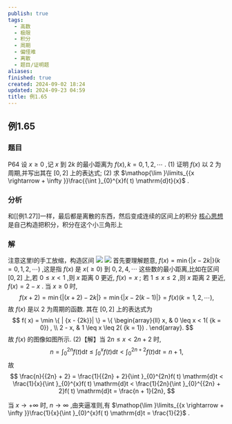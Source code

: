 ```yaml
---
publish: true
tags:
  - 高数
  - 极限
  - 积分
  - 周期
  - 偏怪难
  - 离散
  - 题目/证明题
aliases: 
finished: true
created: 2024-09-02 18:24
updated: 2024-09-23 04:59
title: 例1.65
---
```

## 例1.65
### 题目
P64 设 $x \geq 0$ ,记 $x$ 到 ${2k}$ 的最小距离为 $f( x), k = 0,1,2,\cdots$ .
(1) 证明 $f( x)$ 以 2 为周期,并写出其在 $\lbrack {0,2}\rbrack$ 上的表达式;
(2) 求 $\mathop{\lim }\limits_{{x \rightarrow + \infty }}\frac{{\int }_{0}^{x}f( t) \mathrm{d}t}{x}$ .
### 分析
和[[例1.27]]一样，最后都是离散的东西，然后变成连续的区间上的积分
[核心思想](https://www.bilibili.com/video/BV1Yw4m1a757?t=212.0&p=66)是自己构造把积分，积分在这个小三角形上
### 解
注意这里I的手工放缩，构造区间
![](https://img.hwenyi.tech/202409231258500.webp)
![](https://img.hwenyi.tech/202409231300275.webp)
首先要理解题意, $f( x) = \min \{ | {x - {2k}}| \} ( {k = 0,1,2,\cdots })$ ,这是指 $f( x)$ 是 $x( { \geq 0})$ 到 $0,2,4,\cdots$ 这些数的最小距离,比如在区间 $\lbrack {0,2}\rbrack$ 上,若 $0 \leq x < 1$ ,则 $x$ 距离 0 更近, $f( x) = x$ ; 若 $1 \leq x \leq 2$ ,则 $x$ 距离 2 更近, $f( x) = 2 - x$ .
当 $x \geq 0$ 时,
$$
f( {x + 2}) = \min \{ | {( {x + 2}) - {2k}}| \} = \min \{ | {x - 2( {k - 1}) }| \} = f( x) ( {k = 1,2,\cdots }) ,
$$
故 $f( x)$ 是以 2 为周期的函数. 其在 $\lbrack {0,2}\rbrack$ 上的表达式为
$$
f( x) = \min \{ | {x - {2k}}| \} = \{ \begin{array}{ll} x, & 0 \leq x < 1( {k = 0}) , \\ 2 - x, & 1 \leq x \leq 2( {k = 1}) . \end{array}.
$$
故 $f( x)$ 的图像如图所示.
(2)【解】当 ${2n} \leq x < {2n} + 2$ 时,
$$
n = {\int }_{0}^{2n}f( t) \mathrm{d}t \leq {\int }_{0}^{x}f( t) \mathrm{d}t < {\int }_{0}^{{2n} + 2}f( t) \mathrm{d}t = n + 1,
$$
故
$$
\frac{n}{{2n} + 2} = \frac{1}{{2n} + 2}{\int }_{0}^{2n}f( t) \mathrm{d}t < \frac{1}{x}{\int }_{0}^{x}f( t) \mathrm{d}t < \frac{1}{2n}{\int }_{0}^{{2n} + 2}f( t) \mathrm{d}t = \frac{n + 1}{2n},
$$

当 $x \rightarrow + \infty$ 时, $n \rightarrow \infty$ ,由夹逼准则,有 $\mathop{\lim }\limits_{{x \rightarrow + \infty }}\frac{1}{x}{\int }_{0}^{x}f( t) \mathrm{d}t = \frac{1}{2}$ .
